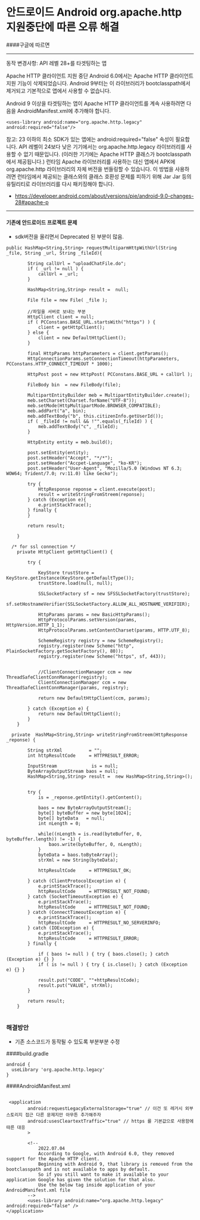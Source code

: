 # 안드로이드 Android org.apache.http 지원중단에 따른 오류 해결

####구글에 따르면 

<hr/>

동작 변경사항: API 레벨 28+를 타겟팅하는 앱 


Apache HTTP 클라이언트 지원 중단
Android 6.0에서는 Apache HTTP 클라이언트 지원 기능이 삭제되었습니다. Android 9부터는 이 라이브러리가 bootclasspath에서 제거되고 기본적으로 앱에서 사용할 수 없습니다.

Android 9 이상을 타겟팅하는 앱이 Apache HTTP 클라이언트를 계속 사용하려면 다음을 AndroidManifest.xml에 추가해야 합니다.

```
<uses-library android:name="org.apache.http.legacy" android:required="false"/>
```
    
참고: 23 이하의 최소 SDK가 있는 앱에는 android:required="false" 속성이 필요합니다. API 레벨이 24보다 낮은 기기에서는 org.apache.http.legacy 라이브러리를 사용할 수 없기 때문입니다. (이러한 기기에는 Apache HTTP 클래스가 bootclasspath에서 제공됩니다.)
런타임 Apache 라이브러리를 사용하는 대신 앱에서 APK에 org.apache.http 라이브러리의 자체 버전을 번들링할 수 있습니다. 이 방법을 사용하려면 런타임에서 제공되는 클래스와의 클래스 호환성 문제를 피하기 위해 Jar Jar 등의 유틸리티로 라이브러리를 다시 패키징해야 합니다.

- https://developer.android.com/about/versions/pie/android-9.0-changes-28#apache-p

<hr/>

#### 기존에 안드로이드 프로젝트 문제 
- sdk버전을 올리면서 Deprecated 된 부분이 많음.

```
public HashMap<String,String> requestMultiparmHttpWithUrl(String _file, String _url, String _fileId){ 
		
		String callUrl = "uploadChatFile.do";
		if ( _url != null ) {
			callUrl = _url;
		}
		
		HashMap<String,String> result =  null;

        File file = new File( _file );

        //파일을 서버로 보내는 부분
        HttpClient client = null;
        if ( PCConstans.BASE_URL.startsWith("https") ) {
        	client = getHttpClient();
		} else {
			client = new DefaultHttpClient();
		}

        final HttpParams httpParameters = client.getParams();
        HttpConnectionParams.setConnectionTimeout(httpParameters, PCConstans.HTTP_CONNECT_TIMEOUT * 1000);

        HttpPost post = new HttpPost( PCConstans.BASE_URL + callUrl );

        FileBody bin  = new FileBody(file);
        
        MultipartEntityBuilder meb = MultipartEntityBuilder.create();
        meb.setCharset(Charset.forName("UTF-8"));
        meb.setMode(HttpMultipartMode.BROWSER_COMPATIBLE);
        meb.addPart("a", bin);
        meb.addTextBody("b", this.citizenInfo.getUserId());
        if ( _fileId != null && !"".equals(_fileId) ) {
        	meb.addTextBody("c", _fileId);
        }
        
        HttpEntity entity = meb.build();

        post.setEntity(entity);
		post.setHeader("Accept", "*/*");
		post.setHeader("Accpet-Language", "ko-KR");
		post.setHeader("User-Agent", "Mozilla/5.0 (Windows NT 6.3; WOW64; Trident/7.0; rv:11.0) like Gecko");

        try {            
            HttpResponse reponse = client.execute(post);
            result = writeStringFromStreem(reponse);
        } catch (Exception e){
            e.printStackTrace();
        } finally {
        }

        return result;
		
	}
  
  /* for ssl connection */
	private HttpClient getHttpClient() {

		try {

			KeyStore trustStore = KeyStore.getInstance(KeyStore.getDefaultType());
			trustStore.load(null, null);

			SSLSocketFactory sf = new SFSSLSocketFactory(trustStore);
			sf.setHostnameVerifier(SSLSocketFactory.ALLOW_ALL_HOSTNAME_VERIFIER);

			HttpParams params = new BasicHttpParams();
			HttpProtocolParams.setVersion(params, HttpVersion.HTTP_1_1);
			HttpProtocolParams.setContentCharset(params, HTTP.UTF_8);

			SchemeRegistry registry = new SchemeRegistry();
			registry.register(new Scheme("http", PlainSocketFactory.getSocketFactory(), 80));
			registry.register(new Scheme("https", sf, 443));


			//ClientConnectionManager ccm = new ThreadSafeClientConnManager(registry);
			ClientConnectionManager ccm = new ThreadSafeClientConnManager(params, registry);

			return new DefaultHttpClient(ccm, params);

		} catch (Exception e) {
			return new DefaultHttpClient();
		}
	}
  
  private  HashMap<String,String> writeStringFromStreem(HttpResponse _reponse) {
		
		String strXml          = "";
        int httpResultCode     = HTTPRESULT_ERROR;
        
		InputStream             is = null;
        ByteArrayOutputStream baos = null;
        HashMap<String,String> result =  new HashMap<String,String>();
        
        
        try {
        	is = _reponse.getEntity().getContent();

            baos = new ByteArrayOutputStream();
            byte[] byteBuffer = new byte[1024];
            byte[] byteData   = null;
            int nLength = 0;

            while((nLength = is.read(byteBuffer, 0, byteBuffer.length)) != -1) {
                baos.write(byteBuffer, 0, nLength);
            }
            byteData = baos.toByteArray();
            strXml = new String(byteData);
            
            httpResultCode     = HTTPRESULT_OK;
            
        } catch (ClientProtocolException e) {
            e.printStackTrace();
            httpResultCode     = HTTPRESULT_NOT_FOUND;
        } catch (SocketTimeoutException e) {
            e.printStackTrace();
            httpResultCode     = HTTPRESULT_NOT_FOUND;
        } catch (ConnectTimeoutException e) {
            e.printStackTrace();
            httpResultCode     = HTTPRESULT_NO_SERVERINFO;
        } catch (IOException e) {
            e.printStackTrace();
            httpResultCode     = HTTPRESULT_ERROR;
        } finally {
        	
        	if ( baos != null ) { try { baos.close(); } catch (Exception e) {} }
        	if ( is != null ) { try { is.close(); } catch (Exception e) {} }
        	
        	result.put("CODE", ""+httpResultCode);
            result.put("VALUE", strXml);
        }
        
        return result;
	}
  
```

### 해결방안
- 기존 소스코드가 동작될 수 있도록 부분부분 수정 

####build.gradle
```
android {
  useLibrary 'org.apache.http.legacy'
}
```

####AndroidManifest.xml
```

 <application
        android:requestLegacyExternalStorage="true" // 이건 또 레거시 외부 스토리지 접근 다른 문제지만 아무튼 추가해주자
        android:usesCleartextTraffic="true" // https 를 기본값으로 사용함에 따른 대응
        >

        <!--
            2022.07.04
            According to Google, with Android 6.0, they removed support for the Apache HTTP client.
            Beginning with Android 9, that library is removed from the bootclasspath and is not available to apps by default.
            So if you still want to make it available to your application Google has given the solution for that also.
            Use the below tag inside application of your AndroidManifest.xml file
        -->
        <uses-library android:name="org.apache.http.legacy" android:required="false" />
</application>
